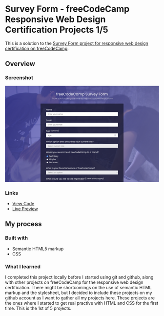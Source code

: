# Survey Form - freeCodeCamp Responsive Web Design Certification Projects 1/5

This is a solution to the [Survey Form project for responsive web design certification on freeCodeCamp](https://www.freecodecamp.org/learn/2022/responsive-web-design/).

## Overview

### Screenshot

![](./screenshot.png)

### Links

- [View Code](https://github.com/elizerdim/survey-form)
- [Live Preview](https://elizerdim.github.io/survey-form/)

## My process

### Built with

- Semantic HTML5 markup
- CSS

### What I learned

I completed this project locally before I started using git and github, along with other projects on freeCodeCamp for the responsive web design certification. There might be shortcomings on the use of semantic HTML markup and the stylesheet, but I decided to include these projects on my github account as I want to gather all my projects here. These projects are the ones where I started to get real practive with HTML and CSS for the first time. This is the 1st of 5 projects.